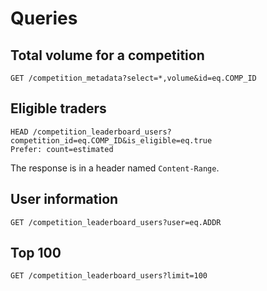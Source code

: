 # Queries

## Total volume for a competition

```http
GET /competition_metadata?select=*,volume&id=eq.COMP_ID
```

## Eligible traders

```http
HEAD /competition_leaderboard_users?competition_id=eq.COMP_ID&is_eligible=eq.true
Prefer: count=estimated
```

The response is in a header named `Content-Range`.

## User information

```http
GET /competition_leaderboard_users?user=eq.ADDR
```

## Top 100

```http
GET /competition_leaderboard_users?limit=100
```

